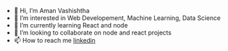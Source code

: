 - 👋 Hi, I’m Aman Vashishtha
- 👀 I’m interested in Web Developement, Machine Learning, Data Science
- 🌱 I’m currently learning React and node
- 💞️ I’m looking to collaborate on node and react projects
- 📫 How to reach me [linkedin](https://www.linkedin.com/in/vasaman/)

<!---
vasaman/vasaman is a ✨ special ✨ repository because its `README.md` (this file) appears on your GitHub profile.
You can click the Preview link to take a look at your changes.
--->
